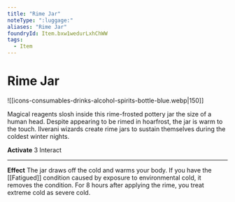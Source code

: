 ```yaml
---
title: "Rime Jar"
noteType: ":luggage:"
aliases: "Rime Jar"
foundryId: Item.bxw1wedurLxhChWW
tags:
  - Item
---
```


# Rime Jar
![[icons-consumables-drinks-alcohol-spirits-bottle-blue.webp|150]]

Magical reagents slosh inside this rime-frosted pottery jar the size of a human head. Despite appearing to be rimed in hoarfrost, the jar is warm to the touch. Ilverani wizards create rime jars to sustain themselves during the coldest winter nights.

**Activate** 3 Interact

* * *

**Effect** The jar draws off the cold and warms your body. If you have the [[Fatigued]] condition caused by exposure to environmental cold, it removes the condition. For 8 hours after applying the rime, you treat extreme cold as severe cold.
